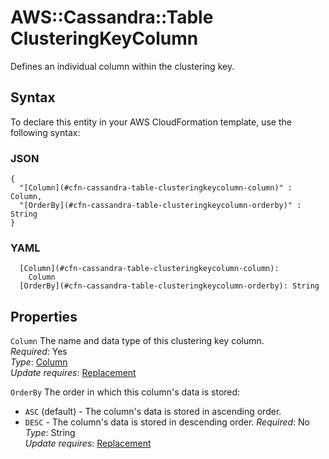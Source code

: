 # AWS::Cassandra::Table ClusteringKeyColumn<a name="aws-properties-cassandra-table-clusteringkeycolumn"></a>

Defines an individual column within the clustering key\. 

## Syntax<a name="aws-properties-cassandra-table-clusteringkeycolumn-syntax"></a>

To declare this entity in your AWS CloudFormation template, use the following syntax:

### JSON<a name="aws-properties-cassandra-table-clusteringkeycolumn-syntax.json"></a>

```
{
  "[Column](#cfn-cassandra-table-clusteringkeycolumn-column)" : Column,
  "[OrderBy](#cfn-cassandra-table-clusteringkeycolumn-orderby)" : String
}
```

### YAML<a name="aws-properties-cassandra-table-clusteringkeycolumn-syntax.yaml"></a>

```
  [Column](#cfn-cassandra-table-clusteringkeycolumn-column): 
    Column
  [OrderBy](#cfn-cassandra-table-clusteringkeycolumn-orderby): String
```

## Properties<a name="aws-properties-cassandra-table-clusteringkeycolumn-properties"></a>

`Column`  <a name="cfn-cassandra-table-clusteringkeycolumn-column"></a>
The name and data type of this clustering key column\.  
*Required*: Yes  
*Type*: [Column](aws-properties-cassandra-table-column.md)  
*Update requires*: [Replacement](https://docs.aws.amazon.com/AWSCloudFormation/latest/UserGuide/using-cfn-updating-stacks-update-behaviors.html#update-replacement)

`OrderBy`  <a name="cfn-cassandra-table-clusteringkeycolumn-orderby"></a>
The order in which this column's data is stored:  
+ `ASC` \(default\) \- The column's data is stored in ascending order\.
+ `DESC` \- The column's data is stored in descending order\.
*Required*: No  
*Type*: String  
*Update requires*: [Replacement](https://docs.aws.amazon.com/AWSCloudFormation/latest/UserGuide/using-cfn-updating-stacks-update-behaviors.html#update-replacement)